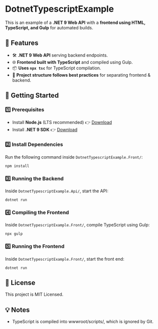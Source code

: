 # DotnetTypescriptExample

This is an example of a **.NET 9 Web API** with a **frontend using HTML, TypeScript, and Gulp** for automated builds.

## 📌 Features
- 🛠 **.NET 9 Web API** serving backend endpoints.
- 🌐 **Frontend built with TypeScript** and compiled using Gulp.
- 📦 **Uses `npx tsc`** for TypeScript compilation.
- 📂 **Project structure follows best practices** for separating frontend & backend.

## 🚀 Getting Started

### **1️⃣ Prerequisites**
- Install **Node.js** (LTS recommended) 👉 [Download](https://nodejs.org/)
- Install **.NET 9 SDK** 👉 [Download](https://dotnet.microsoft.com/en-us/download/dotnet/9.0)

### **2️⃣ Install Dependencies**
Run the following command inside `DotnetTypescriptExample.Front/`:
```console
npm install
```

### **3️⃣ Running the Backend**
Inside `DotnetTypescriptExample.Api/`, start the API:
```console
dotnet run
```

### **4️⃣ Compiling the Frontend**
Inside `DotnetTypescriptExample.Front/`, compile TypeScript using Gulp:
```console
npx gulp
```

### **5️⃣ Running the Frontend**
Inside `DotnetTypescriptExample.Front/`, start the front end:
```console
dotnet run
```

## 📜 License
This project is MIT Licensed.

## 💡 Notes
- TypeScript is compiled into wwwroot/scripts/, which is ignored by Git.

